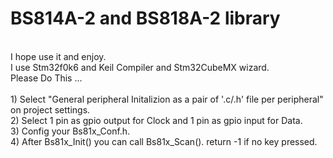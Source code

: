 # BS814A-2 and BS818A-2 library
<br />
I hope use it and enjoy.
<br />
I use Stm32f0k6 and Keil Compiler and Stm32CubeMX wizard.
 <br />
Please Do This ...
<br />
<br />
1)  Select "General peripheral Initalizion as a pair of '.c/.h' file per peripheral" on project settings. 
<br />
2) Select 1 pin as gpio output for Clock and 1 pin as gpio input for Data.
<br />
3) Config your Bs81x_Conf.h. 
<br />
4) After Bs81x_Init() you can call Bs81x_Scan(). return -1 if no key pressed.
